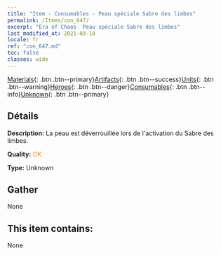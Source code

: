 ```yaml
---
title: "Item - Consumables - Peau spéciale Sabre des limbes"
permalink: /Items/con_647/
excerpt: "Era of Chaos  Peau spéciale Sabre des limbes"
last_modified_at: 2021-03-18
locale: fr
ref: "con_647.md"
toc: false
classes: wide
---
```

 [Materials](/fr/Items/){: .btn .btn--primary}[Artifacts](/fr/Items/Artifacts/){: .btn .btn--success}[Units](/fr/Items/Units/){: .btn .btn--warning}[Heroes](/fr/Items/Heroes/){: .btn .btn--danger}[Consumables](/fr/Items/Consumables/){: .btn .btn--info}[Unknown](/fr/Items/Unknown/){: .btn .btn--primary}

## Détails
 **Description:** La peau est déverrouillée lors de l'activation du Sabre des limbes.

 **Quality:** <span style="color: #FF8C00">OK</span>

 **Type:** Unknown

## Gather

  None

## This item contains:

  None

